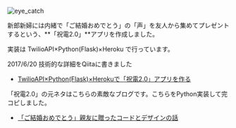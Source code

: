 ![eye_catch](https://camo.qiitausercontent.com/912e15d1feaed1662dc3fd7f2cda1940cb9e18b1/68747470733a2f2f71696974612d696d6167652d73746f72652e73332e616d617a6f6e6177732e636f6d2f302f3130303738302f36363933333963392d303563652d633734302d653032302d3066666232356338393032622e6a706567)

新郎新婦には内緒で「ご結婚おめでとう」の「声」を友人から集めてプレゼントするという、**「祝電2.0」**アプリを作成しました。

実装は TwilioAPI×Python(Flask)×Heroku で行っています。

2017/6/20 技術的な詳細をQiitaに書きました

- [TwilioAPI×Python(Flask)×Herokuで「祝電2.0」アプリを作る](http://qiita.com/ysdyt/items/2d173948fc5d225d050d)

「祝電2.0」の元ネタはこちらの素敵なブログです。こちらをPython実装して完コピしました。

- [「ご結婚おめでとう」親友に贈ったコードとデザインの話](http://mamipeko.hatenablog.com/entry/happy-wedding-s)